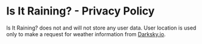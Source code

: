 #  Is It Raining? - Privacy Policy

Is It Raining? does not and will not store any user data. User location is used only to make a request for weather information from [Darksky.io](https://Darksky.io).

